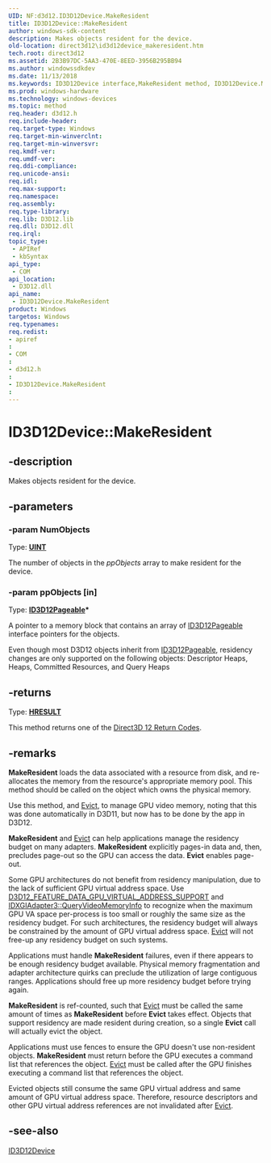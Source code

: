 ```yaml
---
UID: NF:d3d12.ID3D12Device.MakeResident
title: ID3D12Device::MakeResident
author: windows-sdk-content
description: Makes objects resident for the device.
old-location: direct3d12\id3d12device_makeresident.htm
tech.root: direct3d12
ms.assetid: 2B3B97DC-5AA3-470E-8EED-3956B295BB94
ms.author: windowssdkdev
ms.date: 11/13/2018
ms.keywords: ID3D12Device interface,MakeResident method, ID3D12Device.MakeResident, ID3D12Device::MakeResident, MakeResident, MakeResident method, MakeResident method,ID3D12Device interface, d3d12/ID3D12Device::MakeResident, direct3d12.id3d12device_makeresident
ms.prod: windows-hardware
ms.technology: windows-devices
ms.topic: method
req.header: d3d12.h
req.include-header: 
req.target-type: Windows
req.target-min-winverclnt: 
req.target-min-winversvr: 
req.kmdf-ver: 
req.umdf-ver: 
req.ddi-compliance: 
req.unicode-ansi: 
req.idl: 
req.max-support: 
req.namespace: 
req.assembly: 
req.type-library: 
req.lib: D3D12.lib
req.dll: D3D12.dll
req.irql: 
topic_type:
 - APIRef
 - kbSyntax
api_type:
 - COM
api_location:
 - D3D12.dll
api_name:
 - ID3D12Device.MakeResident
product: Windows
targetos: Windows
req.typenames: 
req.redist: 
- apiref
: 
- COM
: 
- d3d12.h
: 
- ID3D12Device.MakeResident
: 
---
```


# ID3D12Device::MakeResident


## -description


Makes objects resident for the device.


## -parameters




### -param NumObjects

Type: <b><a href="https://msdn.microsoft.com/en-us/library/Aa383751(v=VS.85).aspx">UINT</a></b>

The number of objects  in the <i>ppObjects</i> array to make resident for the device.
          


### -param ppObjects [in]

Type: <b><a href="https://msdn.microsoft.com/89DC88B4-9DFD-413D-8EB9-91087CC90D18">ID3D12Pageable</a>*</b>

A pointer to a memory block that contains an array of <a href="https://msdn.microsoft.com/89DC88B4-9DFD-413D-8EB9-91087CC90D18">ID3D12Pageable</a> interface pointers for the objects.
          

Even though most D3D12 objects inherit from <a href="https://msdn.microsoft.com/89DC88B4-9DFD-413D-8EB9-91087CC90D18">ID3D12Pageable</a>, residency changes are only supported on the following objects:
Descriptor Heaps, Heaps, Committed Resources, and Query Heaps


## -returns



Type: <b><a href="https://msdn.microsoft.com/en-us/library/Hh437604(v=VS.85).aspx">HRESULT</a></b>

This method returns one of the <a href="https://msdn.microsoft.com/en-us/library/Dn706075(v=VS.85).aspx">Direct3D 12 Return Codes</a>.
          




## -remarks



<b>MakeResident</b> loads the data associated with a resource from disk, and re-allocates the memory from the resource's appropriate memory pool. This method should be called on the object which owns the physical memory.


Use this method, and <a href="https://msdn.microsoft.com/en-us/library/Dn788676(v=VS.85).aspx">Evict</a>, to manage GPU video memory, noting that this was done automatically in D3D11, but now has to be done by the app in D3D12.

<b>MakeResident</b> and <a href="https://msdn.microsoft.com/en-us/library/Dn788676(v=VS.85).aspx">Evict</a> can help applications manage the residency budget on many adapters. <b>MakeResident</b> explicitly pages-in data and, then, precludes page-out so the GPU can access the data. <b>Evict</b> enables page-out.

Some GPU architectures do not benefit from residency manipulation, due to the lack of sufficient GPU virtual address space. Use <a href="https://msdn.microsoft.com/en-us/library/Mt186607(v=VS.85).aspx">D3D12_FEATURE_DATA_GPU_VIRTUAL_ADDRESS_SUPPORT</a> and <a href="https://msdn.microsoft.com/en-us/library/Dn933223(v=VS.85).aspx">IDXGIAdapter3::QueryVideoMemoryInfo</a> to recognize when the maximum GPU VA space per-process is too small or roughly the same size as the residency budget. For such architectures, the residency budget will always be constrained by the amount of GPU virtual address space. <a href="https://msdn.microsoft.com/en-us/library/Dn788676(v=VS.85).aspx">Evict</a> will not free-up any residency budget on such systems.


Applications must handle <b>MakeResident</b> failures, even if there appears to be enough residency budget available. Physical memory fragmentation and adapter architecture quirks can preclude the utilization of large contiguous ranges. Applications should free up more residency budget before trying again.


<b>MakeResident</b> is ref-counted, such that <a href="https://msdn.microsoft.com/en-us/library/Dn788676(v=VS.85).aspx">Evict</a> must be called the same amount of times as <b>MakeResident</b> before <b>Evict</b> takes effect. Objects that support residency are made resident during creation, so a single <b>Evict</b> call will actually evict the object. 

Applications must use fences to ensure the GPU doesn't use non-resident objects. <b>MakeResident</b> must return before the GPU executes a command list that references the object. <a href="https://msdn.microsoft.com/en-us/library/Dn788676(v=VS.85).aspx">Evict</a> must be called after the GPU finishes executing a command list that references the object.

Evicted objects still consume the same GPU virtual address and same amount of GPU virtual address space. Therefore, resource descriptors and other GPU virtual address references are not invalidated after <a href="https://msdn.microsoft.com/en-us/library/Dn788676(v=VS.85).aspx">Evict</a>.




## -see-also




<a href="https://msdn.microsoft.com/en-us/library/Dn788650(v=VS.85).aspx">ID3D12Device</a>
 

 

